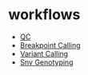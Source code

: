 # workflows

- [QC](analyses/qc.md)
- [Breakpoint Calling](analyses/breakpoint_calling.md)
- [Variant Calling](analyses/variant_calling.md)
- [Snv Genotyping](analyses/snv_genotyping.md)